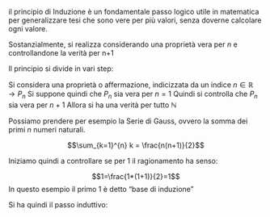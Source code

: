 il principio di Induzione è un fondamentale passo logico utile in matematica per generalizzare tesi che sono vere per più valori, senza doverne calcolare ogni valore.

Sostanzialmente, si realizza considerando una proprietà vera per $n$ e controllandone la verità per n+1

Il principio si divide in vari step:

Si considera una proprietà o affermazione, indicizzata da un indice $n\in \mathbb{R}\to P_{n}$
Si suppone quindi che $P_{n}$ sia vera per $n=1$
Quindi si controlla che $P_{n}$ sia vera per $n+1$ 
Allora si ha una verità per tutto $\mathbb{N}$

Possiamo prendere per esempio la Serie di Gauss, ovvero la somma dei primi $n$ numeri naturali.

$$\sum_{k=1}^{n} k = \frac{n(n+1)}{2}$$

Iniziamo quindi a controllare se per 1 il ragionamento ha senso:

$$1=\frac{1*(1+1)}{2}=1$$
In questo esempio il primo 1 è detto “base di induzione”

Si ha quindi il passo induttivo:

